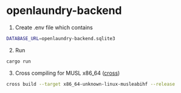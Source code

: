 # openlaundry-backend

1. Create .env file which contains
```sh
DATABASE_URL=openlaundry-backend.sqlite3
```

2. Run
```sh
cargo run
```

3. Cross compiling for MUSL x86_64 ([cross](https://github.com/rust-embedded/cross))
```sh
cross build --target x86_64-unknown-linux-musleabihf --release
```
